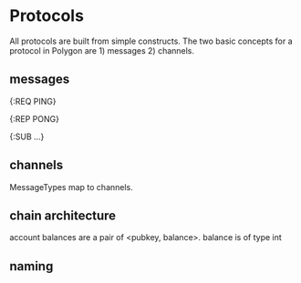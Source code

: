 # Protocols

All protocols are built from simple constructs. The two basic concepts for a protocol in Polygon
are 1) messages 2) channels. 

## messages

{:REQ PING}

{:REP PONG}

{:SUB ...}

## channels

MessageTypes map to channels.

## chain architecture

account balances are a pair of <pubkey, balance>. balance is of type int

## naming
